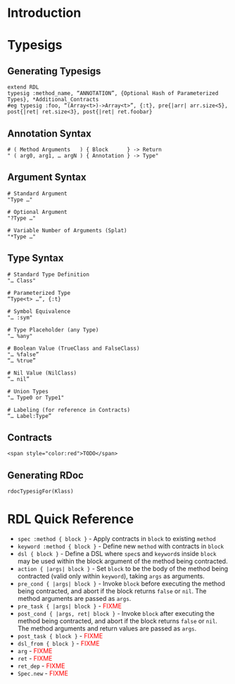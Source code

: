 # Introduction

# Typesigs

## Generating Typesigs

```
extend RDL
typesig :method_name, “ANNOTATION”, {Optional Hash of Parameterized Types}, *Additional_Contracts
#eg typesig :foo, “(Array<t>)->Array<t>”, {:t}, pre{|arr| arr.size<5}, post{|ret| ret.size<3}, post{|ret| ret.foobar}
```


## Annotation Syntax

```
# ( Method Arguments   ) { Block      } -> Return
" ( arg0, arg1, … argN ) { Annotation } -> Type" 
```

## Argument Syntax
```
# Standard Argument
"Type …"

# Optional Argument
"?Type …"

# Variable Number of Arguments (Splat)
"*Type …"
```

## Type Syntax
```
# Standard Type Definition
"… Class"

# Parameterized Type
“Type<t> …”, {:t}

# Symbol Equivalence
"… :sym" 

# Type Placeholder (any Type)
"… %any" 

# Boolean Value (TrueClass and FalseClass)
"… %false”
“… %true”

# Nil Value (NilClass)
“… nil”
 
# Union Types
"… Type0 or Type1"

# Labeling (for reference in Contracts)
“… Label:Type”
```

## Contracts
```
<span style="color:red">TODO</span>
```

## Generating RDoc
```
rdocTypesigFor(Klass)
```



# RDL Quick Reference

* `spec :method { block }` - Apply contracts in `block` to existing `method`
* `keyword :method { block }` - Define new `method` with contracts in `block`
* `dsl { block }` - Define a DSL where `spec`s and `keyword`s inside `block` may be used within the block argument of the method being contracted.
* `action { |args| block }` - Set `block` to be the body of the method being contracted (valid only within `keyword`), taking `args` as arguments.
* `pre_cond { |args| block }` - Invoke `block` before executing the method being contracted, and abort if the block returns `false` or `nil`. The method arguments are passed as `args`.
* `pre_task { |args| block }` - <span style="color:red">FIXME</span>
* `post_cond { |args, ret| block }` - Invoke `block` after executing the method being contracted, and abort if the block returns `false` or `nil`. The method arguments and return values are passed as `args`.
* `post_task { block }` - <span style="color:red">FIXME</span>
* `dsl_from { block }` - <span style="color:red">FIXME</span>
* `arg` - <span style="color:red">FIXME</span>
* `ret` - <span style="color:red">FIXME</span>
* `ret_dep` - <span style="color:red">FIXME</span>
* `Spec.new` - <span style="color:red">FIXME</span>
